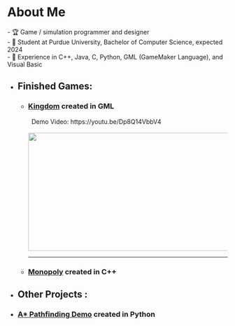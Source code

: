 <h1> About Me </h1>
- 🏆 Game / simulation programmer and designer <br>
- 🏫 Student at Purdue University, Bachelor of Computer Science, expected 2024 <br>
- 🧠 Experience in C++, Java, C,  Python, GML (GameMaker Language), and Visual Basic

- <h2> Finished Games:<br> </h2>
    <ul>
        <li><h3><a href="https://github.com/jbounds101/Kingdom">Kingdom</a> created in GML</h3>
        &nbsp; Demo Video: https://youtu.be/Dp8Q14VbbV4 <br>
        &nbsp; <img src="https://user-images.githubusercontent.com/70382763/120469183-099d7680-c370-11eb-880a-682ff2203830.gif" width="480" height="270" speed="2.0"/>
            <hr>
        <li><h3><a href="https://github.com/jbounds101/Monopoly">Monopoly</a> created in C++</h3>
    </ul>
- <h2> Other Projects :<br> </h2>
    <li><h3><a href="https://github.com/jbounds101/AStar-PathFinding">A* Pathfinding Demo</a> created in Python</h3>
    
